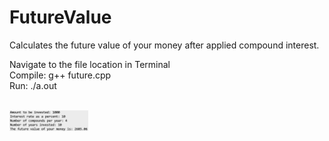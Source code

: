 # FutureValue
Calculates the future value of your money after applied compound interest.

Navigate to the file location in Terminal <br>
Compile: g++ future.cpp <br>
Run: ./a.out <br><br>

<img src="example.png" style="height:25%; width:25%;">
